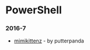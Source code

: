 # PowerShell


### 2016-7
- [mimikittenz](https://github.com/putterpanda/mimikittenz) - by putterpanda
